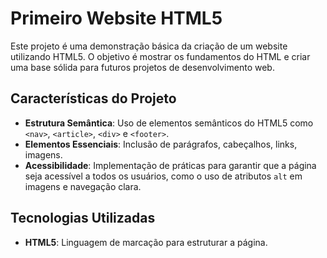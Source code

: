 # Primeiro Website HTML5

Este projeto é uma demonstração básica da criação de um website utilizando HTML5. O objetivo é mostrar os fundamentos do HTML e criar uma base sólida para futuros projetos de desenvolvimento web.

## Características do Projeto

- **Estrutura Semântica**: Uso de elementos semânticos do HTML5 como `<nav>`, `<article>`, `<div>` e `<footer>`.
- **Elementos Essenciais**: Inclusão de parágrafos, cabeçalhos, links, imagens.
- **Acessibilidade**: Implementação de práticas para garantir que a página seja acessível a todos os usuários, como o uso de atributos `alt` em imagens e navegação clara.

## Tecnologias Utilizadas

- **HTML5**: Linguagem de marcação para estruturar a página.


